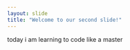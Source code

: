 ```yaml
---
layout: slide
title: "Welcome to our second slide!"
---
```

today i am learning to code like a master
